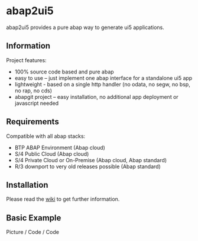 # abap2ui5

abap2ui5 provides a pure abap way to generate ui5 applications.

## Information

Project features:
* 100% source code based and pure abap
* easy to use – just implement one abap interface for a standalone ui5 app
* lightweight - based on a single http handler (no odata, no segw, no bsp, no rap, no cds)
* abapgit project – easy installation, no additional app deployment or javascript needed

## Requirements

Compatible with all abap stacks:
* BTP ABAP Environment (Abap cloud)
* S/4 Public Cloud (Abap cloud)
* S/4 Private Cloud or On-Premise (Abap cloud, Abap standard)
* R/3 downport to very old releases possible (Abap standard)

## Installation
Please read the [wiki](https://duckduckgo.com "The best search engine for privacy") to get further information.

## Basic Example

Picture / Code / Code 



